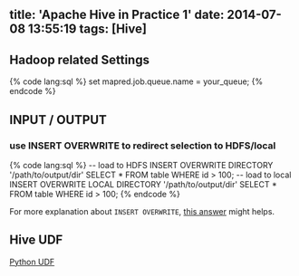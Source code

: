 title: 'Apache Hive in Practice 1'
date: 2014-07-08 13:55:19
tags: [Hive]
---

## Hadoop related Settings
{% code lang:sql %}
set mapred.job.queue.name = your_queue;
{% endcode %}

## INPUT / OUTPUT
### use INSERT OVERWRITE to redirect selection to HDFS/local
{% code lang:sql %}
-- load to HDFS
INSERT OVERWRITE DIRECTORY '/path/to/output/dir' SELECT * FROM table WHERE id > 100;
-- load to local
INSERT OVERWRITE LOCAL DIRECTORY '/path/to/output/dir' SELECT * FROM table WHERE id > 100;
{% endcode %}

For more explanation about `INSERT OVERWRITE`, [this answer](http://stackoverflow.com/questions/18129581/how-do-i-output-the-results-of-a-hiveql-query-to-csv/18142190#18142190) might helps.

## Hive UDF
[Python UDF](http://blog.spryinc.com/2013/09/a-guide-to-user-defined-functions-in.html)
